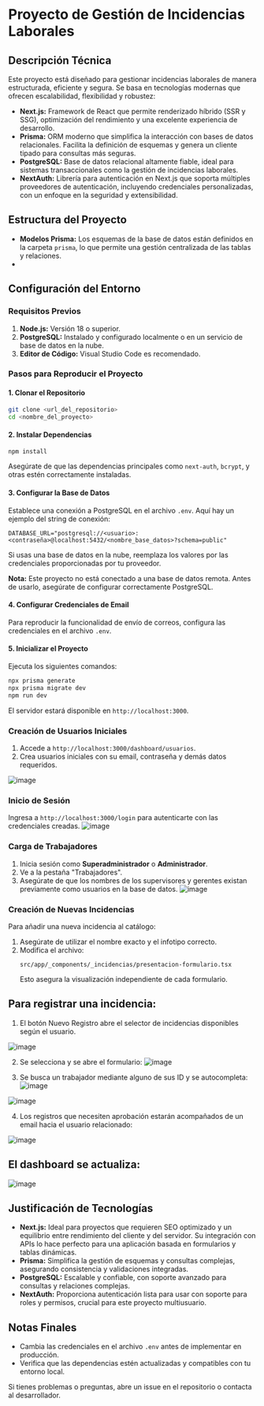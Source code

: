# Proyecto de Gestión de Incidencias Laborales

## Descripción Técnica

Este proyecto está diseñado para gestionar incidencias laborales de manera estructurada, eficiente y segura. Se basa en tecnologías modernas que ofrecen escalabilidad, flexibilidad y robustez:

- **Next.js:** Framework de React que permite renderizado híbrido (SSR y SSG), optimización del rendimiento y una excelente experiencia de desarrollo.
- **Prisma:** ORM moderno que simplifica la interacción con bases de datos relacionales. Facilita la definición de esquemas y genera un cliente tipado para consultas más seguras.
- **PostgreSQL:** Base de datos relacional altamente fiable, ideal para sistemas transaccionales como la gestión de incidencias laborales.
- **NextAuth:** Librería para autenticación en Next.js que soporta múltiples proveedores de autenticación, incluyendo credenciales personalizadas, con un enfoque en la seguridad y extensibilidad.

## Estructura del Proyecto

- **Modelos Prisma:** Los esquemas de la base de datos están definidos en la carpeta `prisma`, lo que permite una gestión centralizada de las tablas y relaciones.
- 
## Configuración del Entorno

### Requisitos Previos

1. **Node.js:** Versión 18 o superior.
2. **PostgreSQL:** Instalado y configurado localmente o en un servicio de base de datos en la nube.
3. **Editor de Código:** Visual Studio Code es recomendado.

### Pasos para Reproducir el Proyecto

#### 1. Clonar el Repositorio

```bash
git clone <url_del_repositorio>
cd <nombre_del_proyecto>
```

#### 2. Instalar Dependencias

```bash
npm install
```

Asegúrate de que las dependencias principales como `next-auth`, `bcrypt`, y otras estén correctamente instaladas.

#### 3. Configurar la Base de Datos

Establece una conexión a PostgreSQL en el archivo `.env`. Aquí hay un ejemplo del string de conexión:

```env
DATABASE_URL="postgresql://<usuario>:<contraseña>@localhost:5432/<nombre_base_datos>?schema=public"
```

Si usas una base de datos en la nube, reemplaza los valores por las credenciales proporcionadas por tu proveedor.

**Nota:** Este proyecto no está conectado a una base de datos remota. Antes de usarlo, asegúrate de configurar correctamente PostgreSQL.

#### 4. Configurar Credenciales de Email

Para reproducir la funcionalidad de envío de correos, configura las credenciales en el archivo `.env`.

#### 5. Inicializar el Proyecto

Ejecuta los siguientes comandos:

```bash
npx prisma generate
npx prisma migrate dev
npm run dev
```

El servidor estará disponible en `http://localhost:3000`.

### Creación de Usuarios Iniciales

1. Accede a `http://localhost:3000/dashboard/usuarios`.
2. Crea usuarios iniciales con su email, contraseña y demás datos requeridos.

![image](https://github.com/user-attachments/assets/36490d07-b142-4681-b5e4-7e114d6246a2)


### Inicio de Sesión

Ingresa a `http://localhost:3000/login` para autenticarte con las credenciales creadas.
![image](https://github.com/user-attachments/assets/eb4ba6ad-d2bc-45c8-8d5c-a56f9c969147)


### Carga de Trabajadores

1. Inicia sesión como **Superadministrador** o **Administrador**.
2. Ve a la pestaña "Trabajadores".
3. Asegúrate de que los nombres de los supervisores y gerentes existan previamente como usuarios en la base de datos.
![image](https://github.com/user-attachments/assets/5790c3c6-56cf-4746-8752-e1c84e1d7ca6)


### Creación de Nuevas Incidencias

Para añadir una nueva incidencia al catálogo:

1. Asegúrate de utilizar el nombre exacto y el infotipo correcto.
2. Modifica el archivo:
   ```
   src/app/_components/_incidencias/presentacion-formulario.tsx
   ```
   Esto asegura la visualización independiente de cada formulario.

## Para registrar una incidencia:

1. El botón Nuevo Registro abre el selector de incidencias disponibles según el usuario.
   
![image](https://github.com/user-attachments/assets/1241f0aa-6311-47d7-aee0-8607099bbe73)

2. Se selecciona y se abre el formulario:
![image](https://github.com/user-attachments/assets/10fc9244-7606-4119-aba6-fb0ea915eb79)

3. Se busca un trabajador mediante alguno de sus ID y se autocompleta:
![image](https://github.com/user-attachments/assets/ae13f940-f4d1-4cfe-a5b0-c776137a4a86)

![image](https://github.com/user-attachments/assets/8bd0180c-d38d-4d49-a2cc-2994db2f52f0)

4. Los registros que necesiten aprobación estarán acompañados de un email hacia el usuario relacionado:
   
![image](https://github.com/user-attachments/assets/6107d973-9244-469d-8e49-4cafaff49639)

## El dashboard se actualiza:
![image](https://github.com/user-attachments/assets/3621c25d-e472-4ef0-b48b-7b7a327686ad)



## Justificación de Tecnologías

- **Next.js:** Ideal para proyectos que requieren SEO optimizado y un equilibrio entre rendimiento del cliente y del servidor. Su integración con APIs lo hace perfecto para una aplicación basada en formularios y tablas dinámicas.
- **Prisma:** Simplifica la gestión de esquemas y consultas complejas, asegurando consistencia y validaciones integradas.
- **PostgreSQL:** Escalable y confiable, con soporte avanzado para consultas y relaciones complejas.
- **NextAuth:** Proporciona autenticación lista para usar con soporte para roles y permisos, crucial para este proyecto multiusuario.

## Notas Finales

- Cambia las credenciales en el archivo `.env` antes de implementar en producción.
- Verifica que las dependencias estén actualizadas y compatibles con tu entorno local.

Si tienes problemas o preguntas, abre un issue en el repositorio o contacta al desarrollador.

